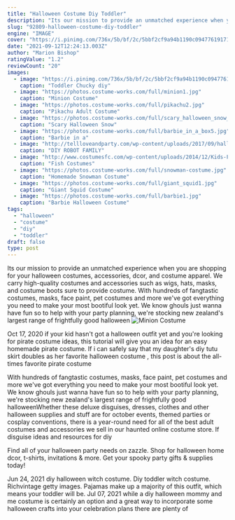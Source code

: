 ```yaml
---
title: "Halloween Costume Diy Toddler"
description: "Its our mission to provide an unmatched experience when you are shopping for your halloween costumes, accessories, dcor, and costume apparel. We carry high-quality costumes and accessories such as wigs, hats, masks, and costume boots sure to provide costume"
slug: "92809-halloween-costume-diy-toddler"
engine: "IMAGE"
cover: "https://i.pinimg.com/736x/5b/bf/2c/5bbf2cf9a94b1190c094776191710370--diy-costumes-costume-halloween.jpg"
date: "2021-09-12T12:24:13.003Z"
author: "Marion Bishop"
ratingValue: "1.2"
reviewCount: "20"
images:
  - image: "https://i.pinimg.com/736x/5b/bf/2c/5bbf2cf9a94b1190c094776191710370--diy-costumes-costume-halloween.jpg"
    caption: "Toddler Chucky diy"
  - image: "https://photos.costume-works.com/full/minion1.jpg"
    caption: "Minion Costume"
  - image: "https://photos.costume-works.com/full/pikachu2.jpg"
    caption: "Pikachu Adult Costume"
  - image: "https://photos.costume-works.com/full/scary_halloween_snow_globe.jpg"
    caption: "Scary Halloween Snow"
  - image: "https://photos.costume-works.com/full/barbie_in_a_box5.jpg"
    caption: "Barbie in a"
  - image: "http://tellloveandparty.com/wp-content/uploads/2017/09/halloween-0017.jpg"
    caption: "DIY ROBOT FAMILY"
  - image: "http://www.costumesfc.com/wp-content/uploads/2014/12/Kids-Fish-Costume.jpg"
    caption: "Fish Costumes"
  - image: "https://photos.costume-works.com/full/snowman-costume.jpg"
    caption: "Homemade Snowman Costume"
  - image: "https://photos.costume-works.com/full/giant_squid1.jpg"
    caption: "Giant Squid Costume"
  - image: "https://photos.costume-works.com/full/barbie1.jpg"
    caption: "Barbie Halloween Costume"
tags:
  - "halloween"
  - "costume"
  - "diy"
  - "toddler"
draft: false
type: post
---
```


Its our mission to provide an unmatched experience when you are shopping for your halloween costumes, accessories, dcor, and costume apparel. We carry high-quality costumes and accessories such as wigs, hats, masks, and costume boots sure to provide costume. With hundreds of fangtastic costumes, masks, face paint, pet costumes and more we've got everything you need to make your most bootiful look yet. We know ghouls just wanna have fun so to help with your party planning, we're stocking new zealand's largest range of frightfully good halloween
![Minion Costume](https://photos.costume-works.com/full/minion1.jpg "Minion Costume")

Oct 17, 2020 if your kid hasn&#39;t got a halloween outfit yet and you&#39;re looking for pirate costume ideas, this tutorial will give you an idea for an easy homemade pirate costume. If i can safely say that my daughter&#39;s diy tutu skirt doubles as her favorite halloween costume , this post is about the all-times favorite pirate costume
<!--inArticleAds-->

<!--galleryOne-->

With hundreds of fangtastic costumes, masks, face paint, pet costumes and more we've got everything you need to make your most bootiful look yet. We know ghouls just wanna have fun so to help with your party planning, we're stocking new zealand's largest range of frightfully good halloweenWhether these deluxe disguises, dresses, clothes and other halloween supplies and stuff are for october events, themed parties or cosplay conventions, there is a year-round need for all of the best adult costumes and accessories we sell in our haunted online costume store. If disguise ideas and resources for diy
<!--inArticleAds-->

<!--galleryTwo-->

Find all of your halloween party needs on zazzle. Shop for halloween home dcor, t-shirts, invitations & more. Get your spooky party gifts & supplies today!
<!--galleryThree-->

Jun 24, 2021 diy halloween witch costume.  Diy toddler witch costume. Richvintage getty images. Pajamas make up a majority of this outfit, which means your toddler will be. Jul 07, 2021 while a diy halloween mommy and me costume is certainly an option  and a great way to incorporate some halloween crafts into your celebration plans  there are plenty of